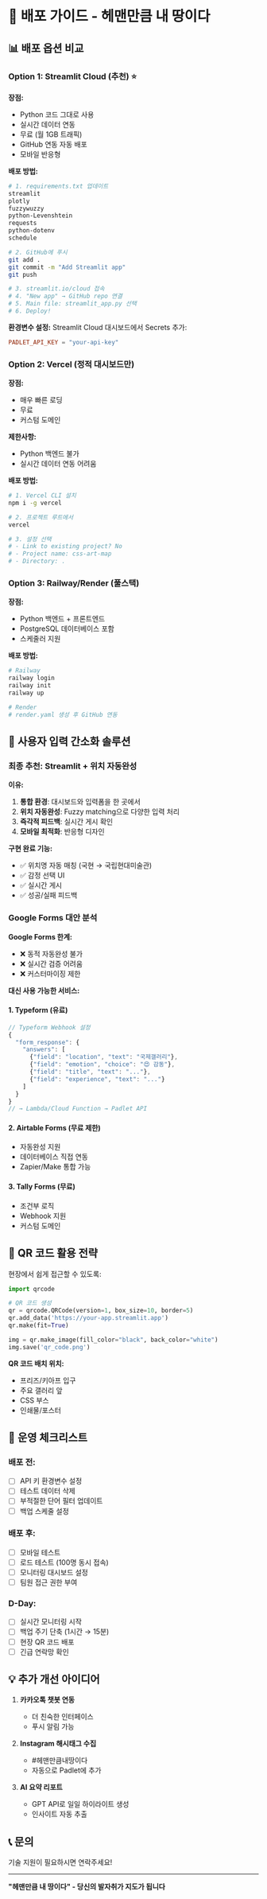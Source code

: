 # 🚀 배포 가이드 - 헤맨만큼 내 땅이다

## 📊 배포 옵션 비교

### Option 1: **Streamlit Cloud** (추천) ⭐
**장점:**
- Python 코드 그대로 사용
- 실시간 데이터 연동
- 무료 (월 1GB 트래픽)
- GitHub 연동 자동 배포
- 모바일 반응형

**배포 방법:**
```bash
# 1. requirements.txt 업데이트
streamlit
plotly
fuzzywuzzy
python-Levenshtein
requests
python-dotenv
schedule

# 2. GitHub에 푸시
git add .
git commit -m "Add Streamlit app"
git push

# 3. streamlit.io/cloud 접속
# 4. "New app" → GitHub repo 연결
# 5. Main file: streamlit_app.py 선택
# 6. Deploy!
```

**환경변수 설정:**
Streamlit Cloud 대시보드에서 Secrets 추가:
```toml
PADLET_API_KEY = "your-api-key"
```

### Option 2: **Vercel** (정적 대시보드만)
**장점:**
- 매우 빠른 로딩
- 무료
- 커스텀 도메인

**제한사항:**
- Python 백엔드 불가
- 실시간 데이터 연동 어려움

**배포 방법:**
```bash
# 1. Vercel CLI 설치
npm i -g vercel

# 2. 프로젝트 루트에서
vercel

# 3. 설정 선택
# - Link to existing project? No
# - Project name: css-art-map
# - Directory: .
```

### Option 3: **Railway/Render** (풀스택)
**장점:**
- Python 백엔드 + 프론트엔드
- PostgreSQL 데이터베이스 포함
- 스케줄러 지원

**배포 방법:**
```bash
# Railway
railway login
railway init
railway up

# Render
# render.yaml 생성 후 GitHub 연동
```

## 🔗 사용자 입력 간소화 솔루션

### **최종 추천: Streamlit + 위치 자동완성**

**이유:**
1. **통합 환경**: 대시보드와 입력폼을 한 곳에서
2. **위치 자동완성**: Fuzzy matching으로 다양한 입력 처리
3. **즉각적 피드백**: 실시간 게시 확인
4. **모바일 최적화**: 반응형 디자인

**구현 완료 기능:**
- ✅ 위치명 자동 매칭 (국현 → 국립현대미술관)
- ✅ 감정 선택 UI
- ✅ 실시간 게시
- ✅ 성공/실패 피드백

### Google Forms 대안 분석

**Google Forms 한계:**
- ❌ 동적 자동완성 불가
- ❌ 실시간 검증 어려움
- ❌ 커스터마이징 제한

**대신 사용 가능한 서비스:**

#### 1. **Typeform** (유료)
```javascript
// Typeform Webhook 설정
{
  "form_response": {
    "answers": [
      {"field": "location", "text": "국제갤러리"},
      {"field": "emotion", "choice": "😍 감동"},
      {"field": "title", "text": "..."},
      {"field": "experience", "text": "..."}
    ]
  }
}
// → Lambda/Cloud Function → Padlet API
```

#### 2. **Airtable Forms** (무료 제한)
- 자동완성 지원
- 데이터베이스 직접 연동
- Zapier/Make 통합 가능

#### 3. **Tally Forms** (무료)
- 조건부 로직
- Webhook 지원
- 커스텀 도메인

## 📱 QR 코드 활용 전략

현장에서 쉽게 접근할 수 있도록:

```python
import qrcode

# QR 코드 생성
qr = qrcode.QRCode(version=1, box_size=10, border=5)
qr.add_data('https://your-app.streamlit.app')
qr.make(fit=True)

img = qr.make_image(fill_color="black", back_color="white")
img.save('qr_code.png')
```

**QR 코드 배치 위치:**
- 프리즈/키아프 입구
- 주요 갤러리 앞
- CSS 부스
- 인쇄물/포스터

## 🔧 운영 체크리스트

### 배포 전:
- [ ] API 키 환경변수 설정
- [ ] 테스트 데이터 삭제
- [ ] 부적절한 단어 필터 업데이트
- [ ] 백업 스케줄 설정

### 배포 후:
- [ ] 모바일 테스트
- [ ] 로드 테스트 (100명 동시 접속)
- [ ] 모니터링 대시보드 설정
- [ ] 팀원 접근 권한 부여

### D-Day:
- [ ] 실시간 모니터링 시작
- [ ] 백업 주기 단축 (1시간 → 15분)
- [ ] 현장 QR 코드 배포
- [ ] 긴급 연락망 확인

## 💡 추가 개선 아이디어

1. **카카오톡 챗봇 연동**
   - 더 친숙한 인터페이스
   - 푸시 알림 가능

2. **Instagram 해시태그 수집**
   - #헤맨만큼내땅이다
   - 자동으로 Padlet에 추가

3. **AI 요약 리포트**
   - GPT API로 일일 하이라이트 생성
   - 인사이트 자동 추출

## 📞 문의

기술 지원이 필요하시면 연락주세요!

---
**"헤맨만큼 내 땅이다" - 당신의 발자취가 지도가 됩니다**